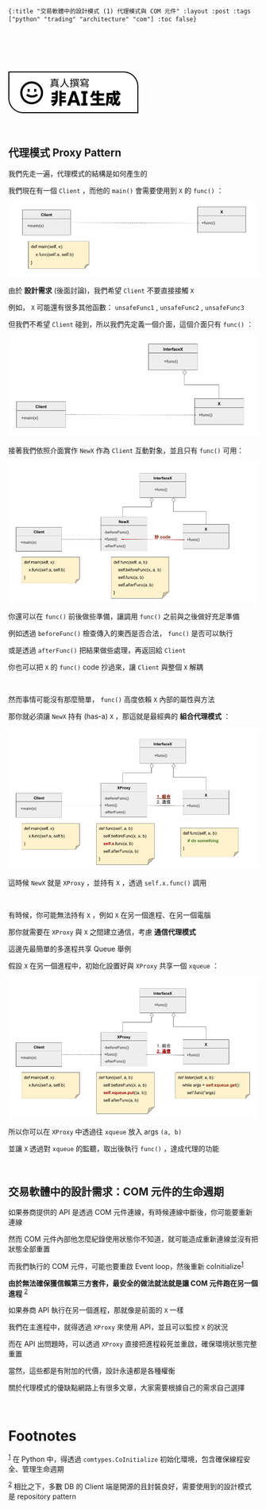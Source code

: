     {:title "交易軟體中的設計模式 (1) 代理模式與 COM 元件" :layout :post :tags ["python" "trading" "architecture" "com"] :toc false}


# 　

![img](../../img/not-by-ai/tw/written-by-human/svg/Written-By-Human-Not-By-AI-Badge-white.svg)

<br/>


## 代理模式 Proxy Pattern

我們先走一遍，代理模式的結構是如何產生的

我們現在有一個 `Client` ，而他的 `main()` 會需要使用到 `X` 的 `func()` ：

![img](../../img/2023-12/proxy_1.png)

由於 **設計需求** (後面討論)，我們希望 `Client` 不要直接接觸 `X`

例如， `X` 可能還有很多其他函數： `unsafeFunc1` , `unsafeFunc2` , `unsafeFunc3`

但我們不希望 `Client` 碰到，所以我們先定義一個介面，這個介面只有 `func()` ：

![img](../../img/2023-12/proxy_2.png)

接著我們依照介面實作 `NewX` 作為 `Client` 互動對象，並且只有 `func()` 可用：

![img](../../img/2023-12/proxy_3.png)

你還可以在 `func()` 前後做些準備，讓調用 `func()` 之前與之後做好充足準備

例如透過 `beforeFunc()` 檢查傳入的東西是否合法， `func()` 是否可以執行

或是透過 `afterFunc()` 把結果做些處理，再返回給 `Client`

你也可以把 `X` 的 `func()` code 抄過來，讓 `Client` 與整個 `X` 解耦

<br/>

然而事情可能沒有那麼簡單， `func()` 高度依賴 `X` 內部的屬性與方法

那你就必須讓 `NewX` 持有 (has-a) `X` ，那這就是最經典的 **組合代理模式** ：

![img](../../img/2023-12/proxy_4.png)

這時候 `NewX` 就是 `XProxy` ，並持有 `X` ，透過 `self.x.func()` 調用

<br/>

有時候，你可能無法持有 `X` ，例如 `X` 在另一個進程、在另一個電腦

那你就需要在 `XProxy` 與 `X` 之間建立通信，考慮 **通信代理模式**

這邊先最簡單的多進程共享 Queue 舉例

假設 `X` 在另一個進程中，初始化設置好與 `XProxy` 共享一個 `xqueue` ：

![img](../../img/2023-12/proxy_5.png)

所以你可以在 `XProxy` 中透過往 `xqueue` 放入 args `(a, b)`

並讓 `X` 透過對 `xqueue` 的監聽，取出後執行 `func()` ，達成代理的功能

<br/>


## 交易軟體中的設計需求：COM 元件的生命週期

如果券商提供的 API 是透過 COM 元件連線，有時候連線中斷後，你可能要重新連線

然而 COM 元件內部他怎麼紀錄使用狀態你不知道，就可能造成重新連線並沒有把狀態全部重置

而我們執行的 COM 元件，可能也要重啟 Event loop，然後重新 coInitialize<sup><a id="fnr.1" class="footref" href="#fn.1" role="doc-backlink">1</a></sup>

**由於無法確保獲信賴第三方套件，最安全的做法就法就是讓 COM 元件跑在另一個進程** <sup><a id="fnr.2" class="footref" href="#fn.2" role="doc-backlink">2</a></sup>

如果券商 API 執行在另一個進程，那就像是前面的 `X` 一樣

我們在主進程中，就得透過 `XProxy` 來使用 API，並且可以監控 `X` 的狀況

而在 API 出問題時，可以透過 `XProxy` 直接把進程殺死並重啟，確保環境狀態完整重置

當然，這些都是有附加的代價，設計永遠都是各種權衡

關於代理模式的優缺點網路上有很多文章，大家需要根據自己的需求自己選擇

<br/>


# Footnotes

<sup><a id="fn.1" href="#fnr.1">1</a></sup> 在 Python 中，得透過 `comtypes.CoInitialize` 初始化環境，包含確保線程安全、管理生命週期

<sup><a id="fn.2" href="#fnr.2">2</a></sup> 相比之下，多數 DB 的 Client 端是開源的且封裝良好，需要使用到的設計模式是 repository pattern
